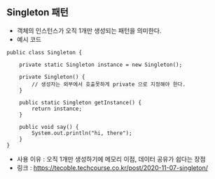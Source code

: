 ## Singleton 패턴
- 객체의 인스턴스가 오직 1개만 생성되는 패턴을 의미한다. 
- 예시 코드
```
public class Singleton {

    private static Singleton instance = new Singleton();
    
    private Singleton() {
        // 생성자는 외부에서 호출못하게 private 으로 지정해야 한다.
    }

    public static Singleton getInstance() {
        return instance;
    }

    public void say() {
        System.out.println("hi, there");
    }
}
```
- 사용 이유 : 오직 1개만 생성하기에 메모리 이점, 데이터 공유가 쉽다는 장점
- 링크 : https://tecoble.techcourse.co.kr/post/2020-11-07-singleton/
